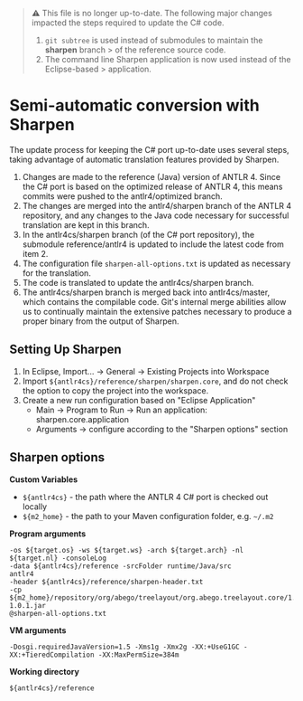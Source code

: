 > :warning: This file is no longer up-to-date. The following major changes impacted
> the steps required to update the C# code.
>
> 1. `git subtree` is used instead of submodules to maintain the **sharpen** branch
     > of the reference source code.
> 2. The command line Sharpen application is now used instead of the Eclipse-based
     > application.

# Semi-automatic conversion with Sharpen

The update process for keeping the C# port up-to-date uses several steps, taking advantage of automatic translation features provided by Sharpen.

1. Changes are made to the reference (Java) version of ANTLR 4. Since the C# port is based on the optimized release of ANTLR 4, this means commits were pushed to the
   antlr4/optimized branch.
2. The changes are merged into the antlr4/sharpen branch of the ANTLR 4 repository, and any changes to the Java code necessary for successful translation are kept in this branch.
3. In the antlr4cs/sharpen branch (of the C# port repository), the submodule reference/antlr4 is updated to include the latest code from item 2.
4. The configuration file `sharpen-all-options.txt` is updated as necessary for the translation.
5. The code is translated to update the antlr4cs/sharpen branch.
6. The antlr4cs/sharpen branch is merged back into antlr4cs/master, which contains the compilable code. Git's internal merge abilities allow us to continually maintain the
   extensive patches necessary to produce a proper binary from the output of Sharpen.

## Setting Up Sharpen

1. In Eclipse, Import... -> General -> Existing Projects into Workspace
2. Import `${antlr4cs}/reference/sharpen/sharpen.core`, and do not check the option to copy the project into the workspace.
3. Create a new run configuration based on "Eclipse Application"
    * Main -> Program to Run -> Run an application: sharpen.core.application
    * Arguments -> configure according to the "Sharpen options" section

## Sharpen options

**Custom Variables**

* `${antlr4cs}` - the path where the ANTLR 4 C# port is checked out locally
* `${m2_home}` - the path to your Maven configuration folder, e.g. `~/.m2`

**Program arguments**

	-os ${target.os} -ws ${target.ws} -arch ${target.arch} -nl ${target.nl} -consoleLog
	-data ${antlr4cs}/reference -srcFolder runtime/Java/src
	antlr4
	-header ${antlr4cs}/reference/sharpen-header.txt
	-cp ${m2_home}/repository/org/abego/treelayout/org.abego.treelayout.core/1.0.1/org.abego.treelayout.core-1.0.1.jar
	@sharpen-all-options.txt

**VM arguments**

	-Dosgi.requiredJavaVersion=1.5 -Xms1g -Xmx2g -XX:+UseG1GC -XX:+TieredCompilation -XX:MaxPermSize=384m

**Working directory**

	${antlr4cs}/reference
